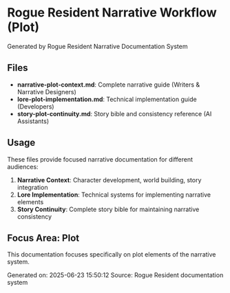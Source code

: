 # Rogue Resident Narrative Workflow (Plot)

Generated by Rogue Resident Narrative Documentation System

## Files

- **narrative-plot-context.md**: Complete narrative guide (Writers & Narrative Designers)
- **lore-plot-implementation.md**: Technical implementation guide (Developers)  
- **story-plot-continuity.md**: Story bible and consistency reference (AI Assistants)

## Usage

These files provide focused narrative documentation for different audiences:

1. **Narrative Context**: Character development, world building, story integration
2. **Lore Implementation**: Technical systems for implementing narrative elements
3. **Story Continuity**: Complete story bible for maintaining narrative consistency

## Focus Area: Plot

This documentation focuses specifically on plot elements of the narrative system.

Generated on: 2025-06-23 15:50:12
Source: Rogue Resident documentation system
